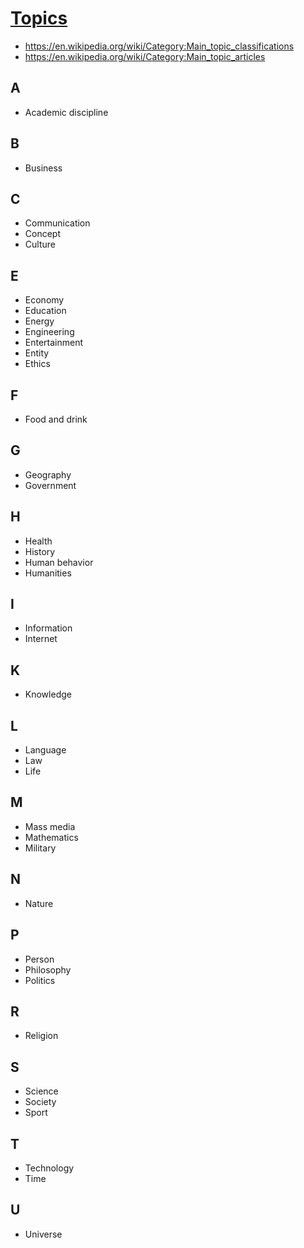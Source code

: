 # [Topics]( https://theo-armour.github.io/pages/#0-topics.md)

* https://en.wikipedia.org/wiki/Category:Main_topic_classifications
* https://en.wikipedia.org/wiki/Category:Main_topic_articles

## A

* Academic discipline


## B

* Business


## C

* Communication
* Concept
* Culture

## E

* Economy
* Education
* Energy
* Engineering
* Entertainment
* Entity
* Ethics

## F

* Food and drink

## G

* Geography
* Government

## H

* Health
* History
* Human behavior
* Humanities

## I

* Information
* Internet

## K

* Knowledge


## L

* Language
* Law
* Life


## M

* Mass media
* Mathematics
* Military


## N

* Nature


## P

* Person
* Philosophy
* Politics


## R

* Religion


## S

* Science
* Society
* Sport


## T

* Technology
* Time


## U

* Universe
